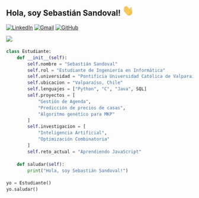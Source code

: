 <h2> Hola, soy Sebastián Sandoval! <img src="https://raw.githubusercontent.com/ABSphreak/ABSphreak/master/gifs/Hi.gif" width="30px"></h2>

[![LinkedIn](https://img.shields.io/badge/-LinkedIn-0A66C2?style=flat-square&logo=linkedin&logoColor=white)](https://www.linkedin.com/in/sandoxp)
[![Gmail](https://img.shields.io/badge/-sandotmp%40gmail.com-D14836?style=flat-square&logo=gmail&logoColor=white)](mailto:sandotmp@gmail.com)
[![GitHub](https://img.shields.io/github/followers/tuusuario?label=Follow&style=social)](https://github.com/sandoxp)


<img src="https://media4.giphy.com/media/v1.Y2lkPTc5MGI3NjExenpydmZnNzZldnozOXNpaXNkdm00bzd5enc4cm45Mm5wNzZpdndwbSZlcD12MV9pbnRlcm5hbF9naWZfYnlfaWQmY3Q9Zw/tlGD7PDy1w8fK/giphy.gif" width=700>

```python
class Estudiante:
    def __init__(self):
        self.nombre = "Sebastián Sandoval"
        self.rol = "Estudiante de Ingeniería en Informática"
        self.universidad = "Pontificia Universidad Católica de Valparaíso (PUCV)"
        self.ubicacion = "Valparaíso, Chile"
        self.lenguajes = ["Python", "C", "Java", SQL]
        self.proyectos = [
            "Gestión de Agenda",
            "Predicción de precios de casas",
            "Algoritmo genético para MKP"
        ]
        self.investigacion = [
            "Inteligencia Artificial",
            "Optimización Combinatoria"
        ]
        self.reto_actual = "Aprendiendo JavaScript"
  
    def saludar(self):
        print("Hola, soy Sebastián Sandoval!")

yo = Estudiante()
yo.saludar()




